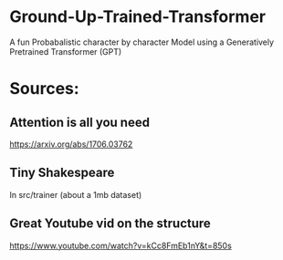 # Ground-Up-Trained-Transformer

A fun Probabalistic character by character Model using a Generatively Pretrained Transformer (GPT)

# Sources:
## Attention is all you need
https://arxiv.org/abs/1706.03762

## Tiny Shakespeare
In src/trainer (about a 1mb dataset)

## Great Youtube vid on the structure
https://www.youtube.com/watch?v=kCc8FmEb1nY&t=850s